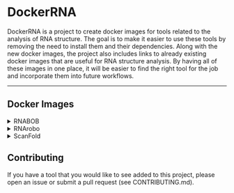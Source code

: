 # DockerRNA
DockerRNA is a project to create docker images for tools related to the analysis of RNA structure. The goal is to make it easier to use these tools by removing the need to install them and their dependencies. Along with the new docker images, the project also includes links to already existing docker images that are useful for RNA structure analysis. By having all of these images in one place, it will be easier to find the right tool for the job and incorporate them into future workflows. 

---

## Docker Images
<details><summary><a>RNABOB</a></summary>

## RNAbob

### Link to image:
```
kjkirven/rnabob:latest
```

### Usage
```
rnabob -h
```

### Citation 
```
Rampášek, L., Jimenez, R.M., Lupták, A. et al. RNA motif search with data-driven element ordering. BMC Bioinformatics 17, 216 (2016). https://doi.org/10.1186/s12859-016-1074-x
```
</details>


<details><summary><a>RNArobo</a></summary>

## RNArobo

### Link to image:
```
kjkirven/rnarobo:latest
```

### Usage
```
rnarobo -h
```

### Citation 
```
Rampášek, L., Jimenez, R.M., Lupták, A. et al. RNA motif search with data-driven element ordering. BMC Bioinformatics 17, 216 (2016). https://doi.org/10.1186/s12859-016-1074-x
```
</details>


<details><summary><a>ScanFold</a></summary>

## ScanFold

### Link to image:
```
kjkirven/scanfold:latest
```

### Usage
```
python3 /data2/ScanFold/ScanFold.py
```

### Citation 
```
Andrews RJ, Roche J, Moss WN. ScanFold: an approach for genome-wide discovery of local RNA structural elements-applications to Zika virus and HIV. PeerJ. 2018 Dec 18;6:e6136. doi: 10.7717/peerj.6136. PMID: 30627482; PMCID: PMC6317755.
```
</details>

## Contributing
If you have a tool that you would like to see added to this project, please open an issue or submit a pull request (see CONTRIBUTING.md).